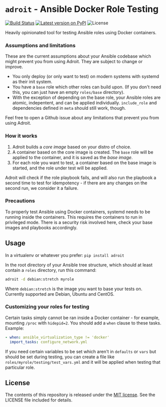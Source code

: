 # `adroit` - Ansible Docker Role Testing

[![Build Status](https://travis-ci.org/anlutro/adroit.svg?branch=master)](https://travis-ci.org/anlutro/adroit)
[![Latest version on PyPI](https://img.shields.io/pypi/v/adroit.svg?maxAge=2592000)](https://pypi.org/project/adroit)
![License](https://img.shields.io/github/license/anlutro/adroit.svg)

Heavily opinionated tool for testing Ansible roles using Docker containers.

### Assumptions and limitations

These are the current assumptions about your Ansible codebase which might prevent you from using Adroit. They are subject to change or improve.

- You only deploy (or only want to test) on modern systems with systemd as their init system.
- You have a `base` role which other roles can build upon. (If you don't need this, you can just have an empty `roles/base` directory).
- With the exception of depending on the base role, your Ansible roles are atomic, indepentent, and can be applied individually. `include_role` and dependencies defined in `meta` should still work, though.

Feel free to open a Github issue about any limitations that prevent you from using Adroit.

### How it works

1. Adroit builds a *core image* based on your distro of choice.
2. A container based on the core image is created. The `base` role will be applied to the container, and it is saved as the *base image*.
3. For each role you want to test, a container based on the base image is started, and the role under test will be applied.

Adroit will check if the role playbook fails, and will also run the playbook a second time to test for idempotency - if there are any changes on the second run, we consider it a failure.

### Precautions

To properly test Ansible using Docker containers, systemd needs to be running inside the containers. This requires the containers to run in privileged mode. There is a security risk involved here, check your base images and playbooks accordingly.

## Usage

In a virtualenv or whatever you prefer: `pip install adroit`

In the root directory of your Ansible tree structure, which should at least contain a `roles` directory, run this command:

```bash
adroit -d debian:stretch myrole
```

Where `debian:stretch` is the image you want to base your tests on. Currently supported are Debian, Ubuntu and CentOS.

### Customizing your roles for testing

Certain tasks simply cannot be ran inside a Docker container - for example, mounting `/proc` with `hidepid=2`. You should add a `when` clause to these tasks. Example:

```yaml
- when: ansible_virtualization_type != 'docker'
  import_tasks: configure_network.yml
```

If you need certain variables to be set which aren't in `defaults` or `vars` but should be set during testing, you can create a file like `roles/myrole/testing/test_vars.yml` and it will be applied when testing that particular role.

## License

The contents of this repository is released under the [MIT license](http://opensource.org/licenses/MIT). See the LICENSE file included for details.
